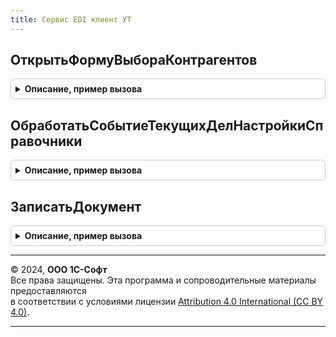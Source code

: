 ```yaml
---
title: Сервис EDI клиент УТ
---
```



## ОткрытьФормуВыбораКонтрагентов
<details style="margin: 1em 0; padding: 0.5em; border: 1px solid #ccc; border-radius: 6px;">

<summary style="font-weight: bold; cursor: pointer;">Описание, пример вызова</summary>

```bsl

// См. СервисEDIКлиентПереопределяемый.ОткрытьФормуВыбораКонтрагентов
//
Процедура ОткрытьФормуВыбораКонтрагентов(Форма, ПараметрыОткрытия, ОписаниеОповещения) Экспорт
```

Пример вызова
```bsl
СервисEDIКлиентУТ.ОткрытьФормуВыбораКонтрагентов(Форма, ПараметрыОткрытия, ОписаниеОповещения) 
```
</details>

## ОбработатьСобытиеТекущихДелНастройкиСправочники
<details style="margin: 1em 0; padding: 0.5em; border: 1px solid #ccc; border-radius: 6px;">

<summary style="font-weight: bold; cursor: pointer;">Описание, пример вызова</summary>

```bsl

// См. СервисEDIКлиентПереопределяемый.ОбработатьСобытиеТекущихДелНастройкиСправочники
//
Процедура ОбработатьСобытиеТекущихДелНастройкиСправочники(Форма, НавигационнаяСсылкаФорматированнойСтроки, СтандартнаяОбработка) Экспорт
```

Пример вызова
```bsl
СервисEDIКлиентУТ.ОбработатьСобытиеТекущихДелНастройкиСправочники(Форма, НавигационнаяСсылкаФорматированнойСтроки, СтандартнаяОбработка) 
```
</details>

## ЗаписатьДокумент
<details style="margin: 1em 0; padding: 0.5em; border: 1px solid #ccc; border-radius: 6px;">

<summary style="font-weight: bold; cursor: pointer;">Описание, пример вызова</summary>

```bsl

// См. СервисEDIКлиентПереопределяемый.ЗаписатьДокумент
//
Процедура ЗаписатьДокумент(ФормаДокумента, ОписаниеОповещения) Экспорт
```

Пример вызова
```bsl
СервисEDIКлиентУТ.ЗаписатьДокумент(ФормаДокумента, ОписаниеОповещения) 
```
</details>

---

© 2024, **ООО 1С-Софт**  
Все права защищены. Эта программа и сопроводительные материалы предоставляются  
в соответствии с условиями лицензии [Attribution 4.0 International (CC BY 4.0)](https://creativecommons.org/licenses/by/4.0/legalcode).

---

